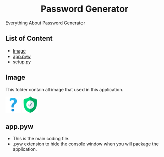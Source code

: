 <div align="center">
  <h1>Password Generator</h1>
</div>
Everything About Password Generator

## List of Content
* [Image](#Image)
* [app.pyw](#app.pyw)
* setup.py

## Image
This folder contain all image that used in this application.
<div align="center">
  <p align="left">
<img src="https://github.com/mpritamp/Password-Generator/blob/master/Image/icons8-question-mark-96.png" height="50">
<img src="https://github.com/mpritamp/Password-Generator/blob/master/Image/shield.png" height="50">
  </p>
</div>

## app.pyw
* This is the main coding file.
* .pyw extension to hide the console window when you will package the application.
